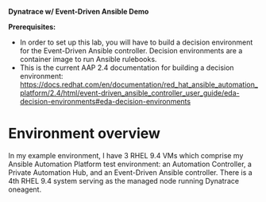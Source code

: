 **Dynatrace w/ Event-Driven Ansible Demo**

**Prerequisites:**
- In order to set up this lab, you will have to build a decision environment for the Event-Driven Ansible controller.
Decision environments are a container image to run Ansible rulebooks.
- This is the current AAP 2.4 documentation for building a decision environment: https://docs.redhat.com/en/documentation/red_hat_ansible_automation_platform/2.4/html/event-driven_ansible_controller_user_guide/eda-decision-environments#eda-decision-environments

# Environment overview
In my example environment, I have 3 RHEL 9.4 VMs which comprise my Ansible Automation Platform test environment: an Automation Controller, a Private Automation Hub, and an Event-Driven Ansible controller. There is a 4th RHEL 9.4 system serving as the managed node running Dynatrace oneagent.

